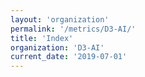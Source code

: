```yaml
---
layout: 'organization'
permalink: '/metrics/D3-AI/'
title: 'Index'
organization: 'D3-AI'
current_date: '2019-07-01'
---
```

